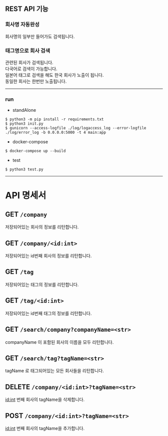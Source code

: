 ## REST API 기능 


### 회사명 자동완성
회사명의 일부만 들어가도 검색됩니다.    

### 태그명으로 회사 검색  

관련된 회사가 검색됩니다.    
다국어로 검색이 가능합니다.    
일본어 태그로 검색을 해도 한국 회사가 노출이 됩니다.    
동일한 회사는 한번만 노출됩니다.      

---

### run 
* standAlone  
```shell script
$ python3 -m pip install -r requirements.txt
$ python3 init.py
$ gunicorn --access-logfile ./log/logaccess_log --error-logfile ./log/error_log -b 0.0.0.0:5000 -t 4 main:app
```

* docker-compose

```shell script
$ docker-compose up --build

```

* test
```shell script
$ python3 test.py
```


---

# API 명세서

## GET `/company`
저장되어있는 회사의 정보를 리턴합니다.

## GET `/company/<id:int>`
저장되어있는 id번째 회사의 정보를 리턴합니다.

## GET `/tag`
저장되어있는 태그의 정보를 리턴합니다.

## GET `/tag/<id:int>`
저장되어있는 id번째 태그의 정보를 리턴합니다.

## GET `/search/company?companyName=<str>`
companyName 이 포함된 회사의 이름을 모두 리턴합니다.

## GET `/search/tag?tagName=<str>`
tagName 로 태그되어있는 모든 회사들을 리턴합니다.

## DELETE `/company/<id:int>?tagName=<str>`
<id:int> 번째 회사의 tagName을 삭제합니다.

## POST `/company/<id:int>?tagName=<str>`
<id:int> 번째 회사의 tagName을 추가합니다.





